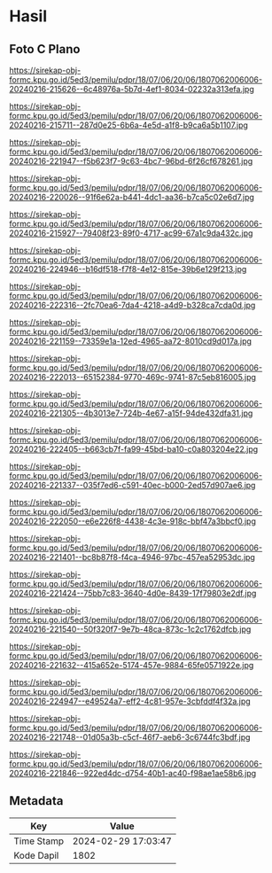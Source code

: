 # Hasil

## Foto C Plano

https://sirekap-obj-formc.kpu.go.id/5ed3/pemilu/pdpr/18/07/06/20/06/1807062006006-20240216-215626--6c48976a-5b7d-4ef1-8034-02232a313efa.jpg

https://sirekap-obj-formc.kpu.go.id/5ed3/pemilu/pdpr/18/07/06/20/06/1807062006006-20240216-215711--287d0e25-6b6a-4e5d-a1f8-b9ca6a5b1107.jpg

https://sirekap-obj-formc.kpu.go.id/5ed3/pemilu/pdpr/18/07/06/20/06/1807062006006-20240216-221947--f5b623f7-9c63-4bc7-96bd-6f26cf678261.jpg

https://sirekap-obj-formc.kpu.go.id/5ed3/pemilu/pdpr/18/07/06/20/06/1807062006006-20240216-220026--91f6e62a-b441-4dc1-aa36-b7ca5c02e6d7.jpg

https://sirekap-obj-formc.kpu.go.id/5ed3/pemilu/pdpr/18/07/06/20/06/1807062006006-20240216-215927--79408f23-89f0-4717-ac99-67a1c9da432c.jpg

https://sirekap-obj-formc.kpu.go.id/5ed3/pemilu/pdpr/18/07/06/20/06/1807062006006-20240216-224946--b16df518-f7f8-4e12-815e-39b6e129f213.jpg

https://sirekap-obj-formc.kpu.go.id/5ed3/pemilu/pdpr/18/07/06/20/06/1807062006006-20240216-222316--2fc70ea6-7da4-4218-a4d9-b328ca7cda0d.jpg

https://sirekap-obj-formc.kpu.go.id/5ed3/pemilu/pdpr/18/07/06/20/06/1807062006006-20240216-221159--73359e1a-12ed-4965-aa72-8010cd9d017a.jpg

https://sirekap-obj-formc.kpu.go.id/5ed3/pemilu/pdpr/18/07/06/20/06/1807062006006-20240216-222013--65152384-9770-469c-9741-87c5eb816005.jpg

https://sirekap-obj-formc.kpu.go.id/5ed3/pemilu/pdpr/18/07/06/20/06/1807062006006-20240216-221305--4b3013e7-724b-4e67-a15f-94de432dfa31.jpg

https://sirekap-obj-formc.kpu.go.id/5ed3/pemilu/pdpr/18/07/06/20/06/1807062006006-20240216-222405--b663cb7f-fa99-45bd-ba10-c0a803204e22.jpg

https://sirekap-obj-formc.kpu.go.id/5ed3/pemilu/pdpr/18/07/06/20/06/1807062006006-20240216-221337--035f7ed6-c591-40ec-b000-2ed57d907ae6.jpg

https://sirekap-obj-formc.kpu.go.id/5ed3/pemilu/pdpr/18/07/06/20/06/1807062006006-20240216-222050--e6e226f8-4438-4c3e-918c-bbf47a3bbcf0.jpg

https://sirekap-obj-formc.kpu.go.id/5ed3/pemilu/pdpr/18/07/06/20/06/1807062006006-20240216-221401--bc8b87f8-f4ca-4946-97bc-457ea52953dc.jpg

https://sirekap-obj-formc.kpu.go.id/5ed3/pemilu/pdpr/18/07/06/20/06/1807062006006-20240216-221424--75bb7c83-3640-4d0e-8439-17f79803e2df.jpg

https://sirekap-obj-formc.kpu.go.id/5ed3/pemilu/pdpr/18/07/06/20/06/1807062006006-20240216-221540--50f320f7-9e7b-48ca-873c-1c2c1762dfcb.jpg

https://sirekap-obj-formc.kpu.go.id/5ed3/pemilu/pdpr/18/07/06/20/06/1807062006006-20240216-221632--415a652e-5174-457e-9884-65fe0571922e.jpg

https://sirekap-obj-formc.kpu.go.id/5ed3/pemilu/pdpr/18/07/06/20/06/1807062006006-20240216-224947--e49524a7-eff2-4c81-957e-3cbfddf4f32a.jpg

https://sirekap-obj-formc.kpu.go.id/5ed3/pemilu/pdpr/18/07/06/20/06/1807062006006-20240216-221748--01d05a3b-c5cf-46f7-aeb6-3c6744fc3bdf.jpg

https://sirekap-obj-formc.kpu.go.id/5ed3/pemilu/pdpr/18/07/06/20/06/1807062006006-20240216-221846--922ed4dc-d754-40b1-ac40-f98ae1ae58b6.jpg


## Metadata

| Key        | Value               |
| ---------- | ------------------- |
| Time Stamp | 2024-02-29 17:03:47 |
| Kode Dapil | 1802                |



